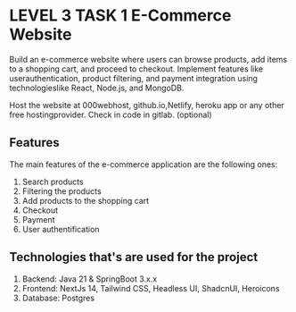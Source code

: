 # LEVEL 3 TASK 1 E-Commerce Website

Build an e-commerce website where users can browse products, add items to a shopping cart, and proceed to checkout.
Implement features like userauthentication, product filtering, and payment integration using technologieslike React, Node.js, and MongoDB.

Host the website at 000webhost, github.io,Netlify, heroku app or any other free hostingprovider. Check in code in gitlab. (optional)

## Features
The main features of the e-commerce application are the following ones:
1. Search products
2. Filtering the products
3. Add products to the shopping cart
4. Checkout
5. Payment
6. User authentification

## Technologies that's are used for the project
1. Backend: Java 21 & SpringBoot 3.x.x
2. Frontend: NextJs 14, Tailwind CSS, Headless UI, ShadcnUI, Heroicons
3. Database: Postgres
